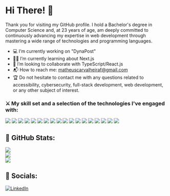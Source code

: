 # Hi There! 👋

Thank you for visiting my GitHub profile. I hold a Bachelor's degree in Computer Science and, at 23 years of age, am deeply committed to continuously advancing my expertise in web development through mastering a wide range of technologies and programming languages.

- 💻 I’m currently working on "DynaPost"
- 🧑‍💻 I’m currently learning about Next.js
- 👔 I’m looking to collaborate with TypeScript/React.js
- 📬 How to reach me: matheuscarvalheiraf@gmail.com
- 🏆 Do not hesitate to contact me with any questions related to accessibility, cybersecurity, full-stack development, web development, or any other subject of interest.

###  ⚔️ My skill set and a selection of the technologies I've engaged with:

<img src="https://img.shields.io/badge/java-%23ED8B00.svg?style=for-the-badge&logo=java&logoColor=white" /> <img src="https://img.shields.io/badge/JavaScript-F7DF1E.svg?style=for-the-badge&logo=JavaScript&logoColor=black" /> <img src="https://img.shields.io/badge/TypeScript-3178C6.svg?style=for-the-badge&logo=TypeScript&logoColor=white" /> <img src="https://img.shields.io/badge/Postman-FF6C37?style=for-the-badge&logo=postman&logoColor=white" />
<img src="https://img.shields.io/badge/React-61DAFB.svg?style=for-the-badge&logo=React&logoColor=black" /> <img src="https://img.shields.io/badge/HTML5-E34F26.svg?style=for-the-badge&logo=HTML5&logoColor=white" /> 
<img src="https://img.shields.io/badge/CSS3-1572B6.svg?style=for-the-badge&logo=CSS3&logoColor=white" /> <img src="https://img.shields.io/badge/MongoDB-47A248.svg?style=for-the-badge&logo=MongoDB&logoColor=white" />
<img src="https://img.shields.io/badge/Tailwind%20CSS-06B6D4.svg?style=for-the-badge&logo=Tailwind-CSS&logoColor=white" /> <img src="https://img.shields.io/badge/Node.js-339933.svg?style=for-the-badge&logo=nodedotjs&logoColor=white" /> 
<img src="https://img.shields.io/badge/MySQL-4479A1.svg?style=for-the-badge&logo=MySQL&logoColor=white" /> <img src="https://img.shields.io/badge/Spring%20Boot-6DB33F.svg?style=for-the-badge&logo=Spring-Boot&logoColor=white" /> 
<img src="https://img.shields.io/badge/Radix%20UI-161618.svg?style=for-the-badge&logo=Radix-UI&logoColor=white" /> <img src="https://img.shields.io/badge/Redux-764ABC.svg?style=for-the-badge&logo=Redux&logoColor=white" />
<img src="https://img.shields.io/badge/RabbitMQ-FF6600.svg?style=for-the-badge&logo=RabbitMQ&logoColor=white" /> <img src="https://img.shields.io/badge/AWS-%23FF9900.svg?style=for-the-badge&logo=amazon-aws&logoColor=white" />
<img src="https://img.shields.io/badge/SASS-hotpink.svg?style=for-the-badge&logo=SASS&logoColor=white" /> <img src="https://img.shields.io/badge/figma-%23F24E1E.svg?style=for-the-badge&logo=figma&logoColor=white" />


## 🚀 GitHub Stats:
![](https://github-readme-stats.vercel.app/api?username=matheuscarvalheira&theme=radical&hide_border=true&include_all_commits=true&count_private=false)<br/>
![](https://github-readme-streak-stats.herokuapp.com/?user=matheuscarvalheira&theme=radical&hide_border=true)<br/>
![](https://github-readme-stats.vercel.app/api/top-langs/?username=matheuscarvalheira&theme=radical&hide_border=true&include_all_commits=true&count_private=false&layout=compact)

## 🔎 Socials:
[![LinkedIn](https://img.shields.io/badge/LinkedIn-%230077B5.svg?logo=linkedin&logoColor=white)](https://www.linkedin.com/in/matheus-carvalheira-92b0551aa/) 
